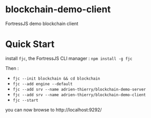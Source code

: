# blockchain-demo-client
FortressJS demo blockchain client

# Quick Start

install `fjc`, the FortressJS CLI manager : `npm install -g fjc`

Then :

* `fjc --init blockchain && cd blockchain`
* `fjc --add engine --default`
* `fjc --add srv --name adrien-thierry/blockchain-demo-server`
* `fjc --add srv --name adrien-thierry/blockchain-demo-client`
* `fjc --start`

you can now browse to http://localhost:9292/
